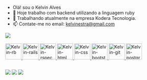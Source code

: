 -  Olá! sou o Kelvin Alves
- 🔭 Hoje trabalho com backend utilizando a linguagem ruby
- 👯 Trabalhando atualmente na empresa Kodera Tecnologia.
- 📫 Contate-me no email: kelvinestra@gmail.com

<div>
  <a href="https://github.com/kelvinmoura">
  <img src="https://github-readme-stats.vercel.app/api?username=kelvinmoura&count_private=true&include_all_commits=true">
</div>

<div style="display: inline_block;"><br>
  <img alt="Kelvin-rb" height="50" width="50" src="https://cdn.jsdelivr.net/gh/devicons/devicon/icons/ruby/ruby-plain.svg"/>
  <img alt="Kelvin-rails" height="50" width="50"  src="https://cdn.jsdelivr.net/gh/devicons/devicon/icons/rails/rails-plain-wordmark.svg"/>
  <img alt="Kelvin-rspec" height="50" width="50"  src="https://cdn.jsdelivr.net/gh/devicons/devicon/icons/rspec/rspec-original.svg" />
  <img alt="Kelvin-html" height="50" width="50" src="https://cdn.jsdelivr.net/gh/devicons/devicon/icons/html5/html5-original-wordmark.svg" />
  <img alt="Kelvin-css" height="50" width="50" src="https://cdn.jsdelivr.net/gh/devicons/devicon/icons/css3/css3-original-wordmark.svg" />
  <img alt="Kelvin-bootstrap" height="50" width="50" src="https://cdn.jsdelivr.net/gh/devicons/devicon/icons/bootstrap/bootstrap-original.svg" />
  <img alt="Kelvin-git" height="50" width="50" src="https://cdn.jsdelivr.net/gh/devicons/devicon/icons/git/git-original.svg" />
  <img alt="Kelvin-postgresql" height="50" width="50" src="https://cdn.jsdelivr.net/gh/devicons/devicon/icons/postgresql/postgresql-original.svg" />
</div>

  ##

<div> 
  <a href="https://www.instagram.com/kelvin_a_moura" target="_blank"><img src="https://img.shields.io/badge/-Instagram-%23E4405F?style=for-the-badge&logo=instagram&logoColor=white" target="_blank"></a> 
  <a href = "mailto:kelvinestra@gmail.com"><img src="https://img.shields.io/badge/-Gmail-%23333?style=for-the-badge&logo=gmail&logoColor=white" target="_blank"></a>
  <a href="https://www.linkedin.com/in/kelvin-alves-a50576238/" target="_blank"><img src="https://img.shields.io/badge/-LinkedIn-%230077B5?style=for-the-badge&logo=linkedin&logoColor=white" target="_blank"></a> 
</div>
